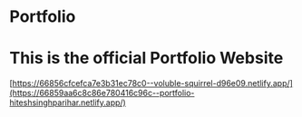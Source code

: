 # Portfolio

# This is the official Portfolio Website 
[https://66856cfcefca7e3b31ec78c0--voluble-squirrel-d96e09.netlify.app/](https://66859aa6c8c86e780416c96c--portfolio-hiteshsinghparihar.netlify.app/)
